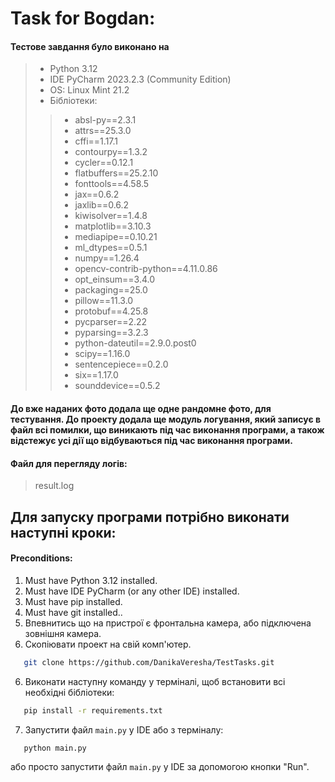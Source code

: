 # Task for Bogdan:
#### Тестове завдання було виконано на
> + Python 3.12
> + IDE PyCharm 2023.2.3 (Community Edition)
> + OS: Linux Mint 21.2
> + Бібліотеки:
> > + absl-py==2.3.1
> > + attrs==25.3.0
> > + cffi==1.17.1
> > + contourpy==1.3.2
> > + cycler==0.12.1
> > + flatbuffers==25.2.10
> > + fonttools==4.58.5
> > + jax==0.6.2
> > + jaxlib==0.6.2
> > + kiwisolver==1.4.8
> > + matplotlib==3.10.3
> > + mediapipe==0.10.21
> > + ml_dtypes==0.5.1
> > + numpy==1.26.4
> > + opencv-contrib-python==4.11.0.86
> > + opt_einsum==3.4.0
> > + packaging==25.0
> > + pillow==11.3.0
> > + protobuf==4.25.8
> > + pycparser==2.22
> > + pyparsing==3.2.3
> > + python-dateutil==2.9.0.post0
> > + scipy==1.16.0
> > + sentencepiece==0.2.0
> > + six==1.17.0
> > + sounddevice==0.5.2


#### До вже наданих фото додала ще одне рандомне фото, для тестування. До проекту додала ще модуль логування, який записує в файл всі помилки,  що виникають під час виконання програми, а також відстежує усі дії що відбуваються під час виконання програми.

#### Файл для перегляду логів: 
> result.log

## Для запуску програми потрібно виконати наступні кроки:
#### Preconditions:
1. Must have Python 3.12 installed.
2. Must have IDE PyCharm (or any other IDE) installed.
2. Must have pip installed.
3. Must have git installed..
4. Впевнитись що на пристрої є фронтальна камера, або підключена зовнішня камера.
5. Скопіювати проект на свій комп'ютер.
```bash 
   git clone https://github.com/DanikaVeresha/TestTasks.git
```
6. Виконати наступну команду у терміналі, щоб встановити всі необхідні бібліотеки:
```bash
   pip install -r requirements.txt
   ```
7. Запустити файл `main.py` у IDE або з терміналу:
```bash
   python main.py
```
або просто запустити файл `main.py` у IDE за допомогою кнопки "Run".

